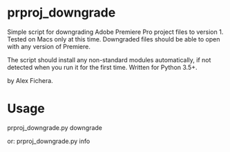 # prproj_downgrade
Simple script for downgrading Adobe Premiere Pro project files to version 1. Tested on Macs only at this time.
Downgraded files should be able to open with any version of Premiere.

The script should install any non-standard modules automatically, if not detected when you run it for the first time. Written for Python 3.5+.

by Alex Fichera.

# Usage
prproj_downgrade.py downgrade <path-to-file>
  
or:
prproj_downgrade.py info <path-to-file>
